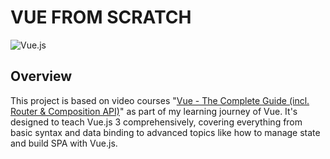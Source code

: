# VUE FROM SCRATCH

![Vue.js](https://img.shields.io/badge/vuejs-%2335495e.svg?style=for-the-badge&logo=vuedotjs&logoColor=%234FC08D)

## Overview

This project is based on video courses "[Vue - The Complete Guide (incl. Router & Composition API)](https://www.udemy.com/course/vuejs-2-the-complete-guide/?couponCode=ST4MT73124)" as part of my learning journey of Vue. It's designed to teach Vue.js 3 comprehensively, covering everything from basic syntax and data binding to advanced topics like how to manage state and build SPA with Vue.js.
